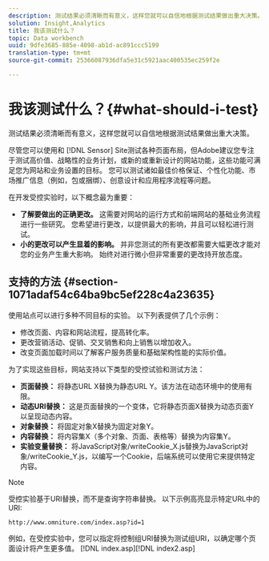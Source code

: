```yaml
---
description: 测试结果必须清晰而有意义，这样您就可以自信地根据测试结果做出重大决策。
solution: Insight,Analytics
title: 我该测试什么？
topic: Data workbench
uuid: 9dfe3685-885e-4098-ab1d-ac891ccc5199
translation-type: tm+mt
source-git-commit: 25366087936dfa5e31c5921aac400535ec259f2e

---
```



# 我该测试什么？{#what-should-i-test}

测试结果必须清晰而有意义，这样您就可以自信地根据测试结果做出重大决策。

尽管您可以使用和 [!DNL Sensor] Site测试各种页面布局，但Adobe建议您专注于测试高价值、战略性的业务计划，或新的或重新设计的网站功能，这些功能可满足您为网站和业务设置的目标。 您可以测试诸如最佳价格保证、个性化功能、市场推广信息（例如，包或捆绑）、创意设计和应用程序流程等问题。

在开发受控实验时，以下概念最为重要：

* **了解要做出的正确更改。** 这需要对网站的运行方式和前端网站的基础业务流程进行一些研究。 您希望进行更改，以提供最大的影响，并且可以轻松进行测试。
* **小的更改可以产生显着的影响。** 并非您测试的所有更改都需要大幅更改才能对您的业务产生重大影响。 始终对进行微小但非常重要的更改持开放态度。

## 支持的方法 {#section-1071adaf54c64ba9bc5ef228c4a23635}

使用站点可以进行多种不同目标的实验。 以下列表提供了几个示例：

* 修改页面、内容和网站流程，提高转化率。
* 更改营销活动、促销、交叉销售和向上销售以增加收入。
* 改变页面加载时间以了解客户服务质量和基础架构性能的实际价值。

为了实现这些目标，网站支持以下类型的受控试验和测试方法：

* **页面替换：** 将静态URL X替换为静态URL Y。该方法在动态环境中的使用有限。
* **动态URI替换：** 这是页面替换的一个变体，它将静态页面X替换为动态页面Y以呈现动态内容。
* **对象替换：** 将固定对象X替换为固定对象Y。
* **内容替换：** 将内容集X（多个对象、页面、表格等）替换为内容集Y。
* **实验变量替换：** 将JavaScript对象/writeCookie_X.js替换为JavaScript对象/writeCookie_Y.js，以编写一个Cookie，后端系统可以使用它来提供特定内容。

>[!NOTE]
>
>受控实验基于URI替换，而不是查询字符串替换。 以下示例高亮显示特定URL中的URI:
>
>`http://www.omniture.com/index.asp?id=1`
>
>例如，在受控实验中，您可以指定将控制组URI替换为测试组URI，以确定哪个页面设计将产生更多值。 [!DNL index.asp][!DNL index2.asp]
